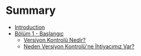 # Summary

* [Introduction](README.md)
* [Bölüm 1 - Başlangıç](bolum_1_-_baslangic/README)
   * [Versiyon  Kontrolü Nedir?](bolum_1_-_baslangic/versiyon__kontrolu_nedir)
   * [Neden Versiyon Kontrolü'ne İhtiyacımız Var?](bolum_1_-_baslangic/neden_versiyon_kontrolune_ihtiyacimiz_var)


